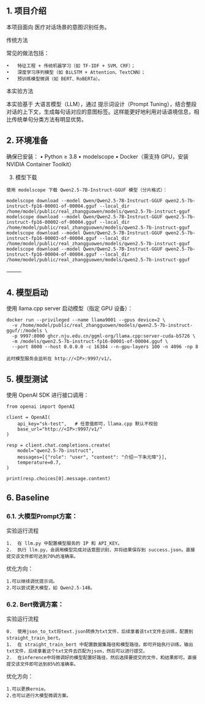 ## 1. 项目介绍

本项目面向 医疗对话场景的意图识别任务。

传统方法

常见的做法包括：

	•	特征工程 + 传统机器学习（如 TF-IDF + SVM、CRF）；
	•	深度学习序列模型（如 BiLSTM + Attention、TextCNN）；
	•	预训练模型微调（如 BERT、RoBERTa）。

本实验方法

本实验基于 大语言模型（LLM），通过 提示词设计（Prompt Tuning），结合整段对话的上下文，生成每句话对应的意图标签。这样能更好地利用对话语境信息，相比传统单句分类方法有明显优势。



## 2. 环境准备

确保已安装：
	•	Python ≥ 3.8
	•	modelscope
	•	Docker（需支持 GPU，安装 NVIDIA Container Toolkit）



3. 模型下载
```
使用 modelscope 下载 Qwen2.5-7B-Instruct-GGUF 模型（分片格式）：

modelscope download --model Qwen/Qwen2.5-7B-Instruct-GGUF qwen2.5-7b-instruct-fp16-00001-of-00004.gguf --local_dir /home/model/public/real_zhangguowen/models/qwen2.5-7b-instruct-gguf
modelscope download --model Qwen/Qwen2.5-7B-Instruct-GGUF qwen2.5-7b-instruct-fp16-00002-of-00004.gguf --local_dir /home/model/public/real_zhangguowen/models/qwen2.5-7b-instruct-gguf
modelscope download --model Qwen/Qwen2.5-7B-Instruct-GGUF qwen2.5-7b-instruct-fp16-00003-of-00004.gguf --local_dir /home/model/public/real_zhangguowen/models/qwen2.5-7b-instruct-gguf
modelscope download --model Qwen/Qwen2.5-7B-Instruct-GGUF qwen2.5-7b-instruct-fp16-00004-of-00004.gguf --local_dir /home/model/public/real_zhangguowen/models/qwen2.5-7b-instruct-gguf

```
⸻

## 4. 模型启动

使用 llama.cpp server 启动模型（指定 GPU 设备）：
```
docker run --privileged --name llama9001 --gpus device=2 \
  -v /home/model/public/real_zhangguowen/models/qwen2.5-7b-instruct-gguf/:/models \
  -p 9997:8000 ghcr.nju.edu.cn/ggml-org/llama.cpp:server-cuda-b5726 \
  -m /models/qwen2.5-7b-instruct-fp16-00001-of-00004.gguf \
  --port 8000 --host 0.0.0.0 -c 16384 --n-gpu-layers 100 -n 4096 -np 8

此时模型服务会监听在 http://<IP>:9997/v1/。
```


## 5. 模型测试

使用 OpenAI SDK 进行接口调用：
```
from openai import OpenAI

client = OpenAI(
    api_key="sk-test",   # 任意值即可，llama.cpp 默认不校验
    base_url="http://<IP>:9997/v1/"
)

resp = client.chat.completions.create(
    model="qwen2.5-7b-instruct",
    messages=[{"role": "user", "content": "介绍一下朱元璋"}],
    temperature=0.7,
)

print(resp.choices[0].message.content)
```



## 6. Baseline
### 6.1. 大模型Prompt方案：

实验运行流程

	1.	在 llm.py 中配置模型服务的 IP 和 API_KEY。
	2.	执行 llm.py，会调用模型完成对话意图识别，并将结果保存到 success.json。直接提交该文件即可达到70%的准确率。

优化方向：

    1.可以继续调优提示词。
    2.可以尝试更大模型，如 Qwen2.5-14B。

### 6.2. Bert微调方案：

实验运行流程

    0.  使用json_to_txt将text.json转换为txt文件，后续拿着该txt文件去训练，配置到straight_train_bert。
    1.	在 straight_train_bert 中配置数据集路径和模型路径。即可开始执行训练。输出txt文件，后续拿着这个txt文件去匹配为json，然后可以进行提交。
    2.	在inference中将微调好的模型配置好路径，然后选择要提交的文件，和结果即可。直接提交该文件即可达到85%的准确率。

优化方向：

    1.可以更换ernie。
    2.也可以进行大模型微调方案。



